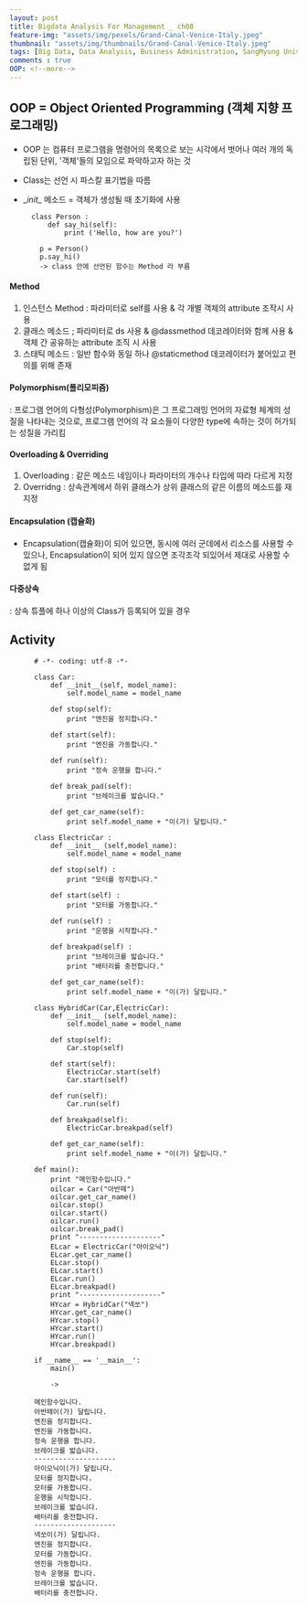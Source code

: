 ```yaml
---
layout: post
title: Bigdata Analysis For Management _ ch08
feature-img: "assets/img/pexels/Grand-Canal-Venice-Italy.jpeg"
thumbnail: "assets/img/thumbnails/Grand-Canal-Venice-Italy.jpeg"
tags: [Big Data, Data Analysis, Business Administration, SangMyung University, Republic of Korea]
comments : true
OOP: <!--more-->
---
```

## OOP = Object Oriented Programming (객체 지향 프로그래밍)
- OOP 는 컴퓨터 프로그램을 명령어의 목록으로 보는 시각에서 벗어나 여러 개의 독립된 단위, '객체'들의 모임으로 파악하고자 하는 것
- Class는 선언 시 파스칼 표기법을 따름
- \__init__ 메소드 = 객체가 생성될 때 초기화에 사용


        class Person :
            def say_hi(self):
                print ('Hello, how are you?')

          p = Person()
          p.say_hi()
          -> class 안에 선언된 함수는 Method 라 부름


#### Method
1. 인스턴스 Method : 파라미터로 self를 사용 & 각 개별 객체의 attribute 조작시 사용
2. 클래스 메소드 ; 파라미터로 ds 사용 & @dassmethod 데코레이터와 함께 사용 & 객체 간 공유하는 attribute 조직 시 사용
3. 스태틱 메소드 : 일반 함수와 동일 하나 @staticmethod 데코레이터가 붙어있고 편의를 위해 존재


#### Polymorphism(폴리모피즘)
: 프로그램 언어의 다형성(Polymorphism)은 그 프로그래밍 언어의 자료형 체계의 성질을 나타내는 것으로, 프로그램 언어의 각 요소들이 다양한 type에 속하는 것이 허가되는 성질을 가리킴


#### Overloading & Overriding
1. Overloading : 같은 메소드 네임이나 파라미터의 개수나 타입에 따라 다르게 지정
2. Overridng : 상속관계에서 하위 클래스가 상위 클래스의 같은 이름의 메소드를 재지정


#### Encapsulation (캡슐화)
- Encapsulation(캡슐화)이 되어 있으면, 동시에 여러 군데에서 리소스를 사용할 수 있으나, Encapsulation이 되어 있지 않으면 조각조각 되있어서 제대로 사용할 수 없게 됨


#### 다중상속
: 상속 튜플에 하나 이상의 Class가 등록되어 있을 경우


## Activity

          # -*- coding: utf-8 -*-

          class Car:
              def __init__(self, model_name):
                  self.model_name = model_name

              def stop(self):
                  print "엔진을 정지합니다."

              def start(self):
                  print "엔진을 가동합니다."

              def run(self):
                  print "정속 운행을 합니다."

              def break_pad(self):
                  print "브레이크를 밟습니다."

              def get_car_name(self):
                  print self.model_name + "이(가) 달립니다."

          class ElectricCar :
              def __init__ (self,model_name):
                  self.model_name = model_name

              def stop(self) :
                  print "모터를 정지합니다."

              def start(self) :
                  print "모터를 가동합니다."

              def run(self) :
                  print "운행을 시작합니다."

              def breakpad(self) :
                  print "브레이크를 밟습니다."
                  print "배터리를 충전합니다."

              def get_car_name(self):
                  print self.model_name + "이(가) 달립니다."

          class HybridCar(Car,ElectricCar):
              def __init__ (self,model_name):
                  self.model_name = model_name

              def stop(self):
                  Car.stop(self)

              def start(self):
                  ElectricCar.start(self)
                  Car.start(self)

              def run(self):
                  Car.run(self)

              def breakpad(self):
                  ElectricCar.breakpad(self)

              def get_car_name(self):
                  print self.model_name + "이(가) 달립니다."

          def main():
              print "메인함수입니다."
              oilcar = Car("아반떼")
              oilcar.get_car_name()
              oilcar.stop()
              oilcar.start()
              oilcar.run()
              oilcar.break_pad()
              print "--------------------"
              ELcar = ElectricCar("아이오닉")
              ELcar.get_car_name()
              ELcar.stop()
              ELcar.start()
              ELcar.run()
              ELcar.breakpad()
              print "--------------------"
              HYcar = HybridCar("넥쏘")
              HYcar.get_car_name()
              HYcar.stop()
              HYcar.start()
              HYcar.run()
              HYcar.breakpad()

          if __name__ == '__main__':
              main()

              ->

          메인함수입니다.
          아반떼이(가) 달립니다.
          엔진을 정지합니다.
          엔진을 가동합니다.
          정속 운행을 합니다.
          브레이크를 밟습니다.
          --------------------
          아이오닉이(가) 달립니다.
          모터를 정지합니다.
          모터를 가동합니다.
          운행을 시작합니다.
          브레이크를 밟습니다.
          배터리를 충전합니다.
          --------------------
          넥쏘이(가) 달립니다.
          엔진을 정지합니다.
          모터를 가동합니다.
          엔진을 가동합니다.
          정속 운행을 합니다.
          브레이크를 밟습니다.
          배터리를 충전합니다.
